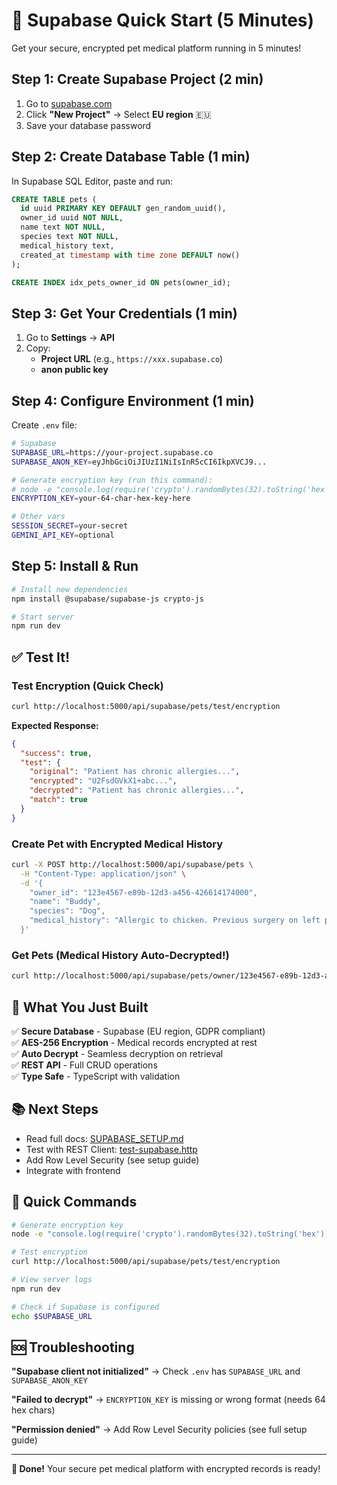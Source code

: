 # 🚀 Supabase Quick Start (5 Minutes)

Get your secure, encrypted pet medical platform running in 5 minutes!

## Step 1: Create Supabase Project (2 min)

1. Go to [supabase.com](https://app.supabase.com)
2. Click **"New Project"** → Select **EU region** 🇪🇺
3. Save your database password

## Step 2: Create Database Table (1 min)

In Supabase SQL Editor, paste and run:

```sql
CREATE TABLE pets (
  id uuid PRIMARY KEY DEFAULT gen_random_uuid(),
  owner_id uuid NOT NULL,
  name text NOT NULL,
  species text NOT NULL,
  medical_history text,
  created_at timestamp with time zone DEFAULT now()
);

CREATE INDEX idx_pets_owner_id ON pets(owner_id);
```

## Step 3: Get Your Credentials (1 min)

1. Go to **Settings** → **API**
2. Copy:
   - **Project URL** (e.g., `https://xxx.supabase.co`)
   - **anon public key**

## Step 4: Configure Environment (1 min)

Create `.env` file:

```bash
# Supabase
SUPABASE_URL=https://your-project.supabase.co
SUPABASE_ANON_KEY=eyJhbGciOiJIUzI1NiIsInR5cCI6IkpXVCJ9...

# Generate encryption key (run this command):
# node -e "console.log(require('crypto').randomBytes(32).toString('hex'))"
ENCRYPTION_KEY=your-64-char-hex-key-here

# Other vars
SESSION_SECRET=your-secret
GEMINI_API_KEY=optional
```

## Step 5: Install & Run

```bash
# Install new dependencies
npm install @supabase/supabase-js crypto-js

# Start server
npm run dev
```

## ✅ Test It!

### Test Encryption (Quick Check)
```bash
curl http://localhost:5000/api/supabase/pets/test/encryption
```

**Expected Response:**
```json
{
  "success": true,
  "test": {
    "original": "Patient has chronic allergies...",
    "encrypted": "U2FsdGVkX1+abc...",
    "decrypted": "Patient has chronic allergies...",
    "match": true
  }
}
```

### Create Pet with Encrypted Medical History
```bash
curl -X POST http://localhost:5000/api/supabase/pets \
  -H "Content-Type: application/json" \
  -d '{
    "owner_id": "123e4567-e89b-12d3-a456-426614174000",
    "name": "Buddy",
    "species": "Dog",
    "medical_history": "Allergic to chicken. Previous surgery on left paw."
  }'
```

### Get Pets (Medical History Auto-Decrypted!)
```bash
curl http://localhost:5000/api/supabase/pets/owner/123e4567-e89b-12d3-a456-426614174000
```

## 🎯 What You Just Built

✅ **Secure Database** - Supabase (EU region, GDPR compliant)  
✅ **AES-256 Encryption** - Medical records encrypted at rest  
✅ **Auto Decrypt** - Seamless decryption on retrieval  
✅ **REST API** - Full CRUD operations  
✅ **Type Safe** - TypeScript with validation  

## 📚 Next Steps

- Read full docs: [SUPABASE_SETUP.md](./SUPABASE_SETUP.md)
- Test with REST Client: [test-supabase.http](./test-supabase.http)
- Add Row Level Security (see setup guide)
- Integrate with frontend

## 🔧 Quick Commands

```bash
# Generate encryption key
node -e "console.log(require('crypto').randomBytes(32).toString('hex'))"

# Test encryption
curl http://localhost:5000/api/supabase/pets/test/encryption

# View server logs
npm run dev

# Check if Supabase is configured
echo $SUPABASE_URL
```

## 🆘 Troubleshooting

**"Supabase client not initialized"**
→ Check `.env` has `SUPABASE_URL` and `SUPABASE_ANON_KEY`

**"Failed to decrypt"**
→ `ENCRYPTION_KEY` is missing or wrong format (needs 64 hex chars)

**"Permission denied"**
→ Add Row Level Security policies (see full setup guide)

---

**🎉 Done!** Your secure pet medical platform with encrypted records is ready!

